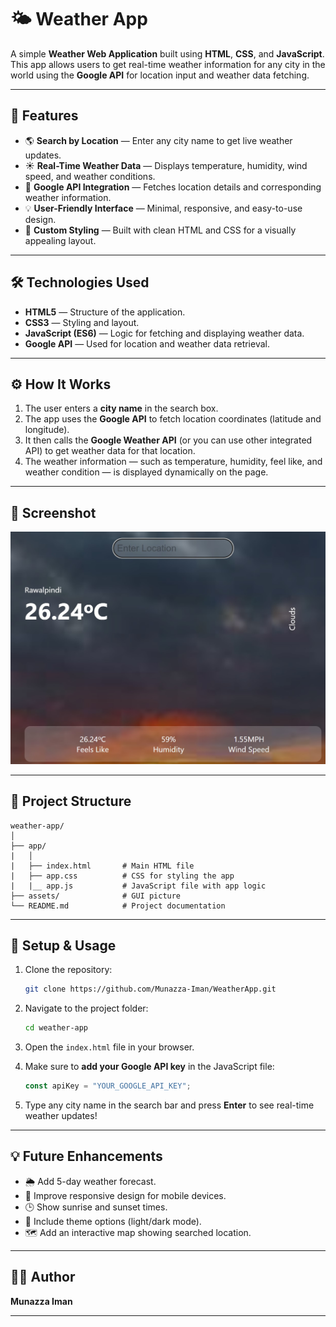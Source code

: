 # 🌤️ Weather App

A simple **Weather Web Application** built using **HTML**, **CSS**, and **JavaScript**.
This app allows users to get real-time weather information for any city in the world using the **Google API** for location input and weather data fetching.

---

## 🚀 Features

* 🌎 **Search by Location** — Enter any city name to get live weather updates.
* ☀️ **Real-Time Weather Data** — Displays temperature, humidity, wind speed, and weather conditions.
* 📍 **Google API Integration** — Fetches location details and corresponding weather information.
* 💡 **User-Friendly Interface** — Minimal, responsive, and easy-to-use design.
* 🎨 **Custom Styling** — Built with clean HTML and CSS for a visually appealing layout.

---

## 🛠️ Technologies Used

* **HTML5** — Structure of the application.
* **CSS3** — Styling and layout.
* **JavaScript (ES6)** — Logic for fetching and displaying weather data.
* **Google API** — Used for location and weather data retrieval.

---

## ⚙️ How It Works

1. The user enters a **city name** in the search box.
2. The app uses the **Google API** to fetch location coordinates (latitude and longitude).
3. It then calls the **Google Weather API** (or you can use other integrated API) to get weather data for that location.
4. The weather information — such as temperature, humidity, feel like, and weather condition — is displayed dynamically on the page.

---

## 📸 Screenshot

![App Screenshot](/weatherapp-gui.jpg)

---

## 🧩 Project Structure

```
weather-app/
│
├── app/
|   │
|   ├── index.html       # Main HTML file
|   ├── app.css          # CSS for styling the app
|   |__ app.js           # JavaScript file with app logic
├── assets/              # GUI picture
└── README.md            # Project documentation
```

---

## 🔑 Setup & Usage

1. Clone the repository:

   ```bash
   git clone https://github.com/Munazza-Iman/WeatherApp.git
   ```

2. Navigate to the project folder:

   ```bash
   cd weather-app
   ```

3. Open the `index.html` file in your browser.

4. Make sure to **add your Google API key** in the JavaScript file:

   ```javascript
   const apiKey = "YOUR_GOOGLE_API_KEY";
   ```

5. Type any city name in the search bar and press **Enter** to see real-time weather updates!

---

## 💡 Future Enhancements

* 🌦️ Add 5-day weather forecast.
* 📱 Improve responsive design for mobile devices.
* 🕒 Show sunrise and sunset times.
* 🎨 Include theme options (light/dark mode).
* 🗺️ Add an interactive map showing searched location.

---

## 👨‍💻 Author

**Munazza Iman**

---